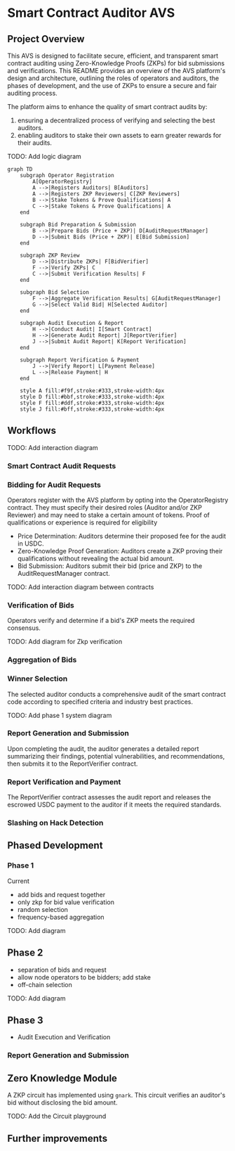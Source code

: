 # Smart Contract Auditor AVS

## Project Overview

This AVS is designed to facilitate secure, efficient, and transparent smart contract auditing using Zero-Knowledge Proofs (ZKPs) for bid submissions and verifications. This README provides an overview of the AVS platform's design and architecture, outlining the roles of operators and auditors, the phases of development, and the use of ZKPs to ensure a secure and fair auditing process.

The platform aims to enhance the quality of smart contract audits by:

1. ensuring a decentralized process of verifying and selecting the best auditors.
2. enabling auditors to stake their own assets to earn greater rewards for their audits.

TODO: Add logic diagram

```mermaid
graph TD
    subgraph Operator Registration
        A[OperatorRegistry]
        A -->|Registers Auditors| B[Auditors]
        A -->|Registers ZKP Reviewers| C[ZKP Reviewers]
        B -->|Stake Tokens & Prove Qualifications| A
        C -->|Stake Tokens & Prove Qualifications| A
    end

    subgraph Bid Preparation & Submission
        B -->|Prepare Bids (Price + ZKP)| D[AuditRequestManager]
        D -->|Submit Bids (Price + ZKP)| E[Bid Submission]
    end

    subgraph ZKP Review
        D -->|Distribute ZKPs| F[BidVerifier]
        F -->|Verify ZKPs| C
        C -->|Submit Verification Results| F
    end

    subgraph Bid Selection
        F -->|Aggregate Verification Results| G[AuditRequestManager]
        G -->|Select Valid Bid| H[Selected Auditor]
    end

    subgraph Audit Execution & Report
        H -->|Conduct Audit| I[Smart Contract]
        H -->|Generate Audit Report| J[ReportVerifier]
        J -->|Submit Audit Report| K[Report Verification]
    end

    subgraph Report Verification & Payment
        J -->|Verify Report| L[Payment Release]
        L -->|Release Payment| H
    end

    style A fill:#f9f,stroke:#333,stroke-width:4px
    style D fill:#bbf,stroke:#333,stroke-width:4px
    style F fill:#ddf,stroke:#333,stroke-width:4px
    style J fill:#bff,stroke:#333,stroke-width:4px
```

## Workflows

TODO: Add interaction diagram

### Smart Contract Audit Requests

### Bidding for Audit Requests

Operators register with the AVS platform by opting into the OperatorRegistry contract. They must specify their desired roles (Auditor and/or ZKP Reviewer) and may need to stake a certain amount of tokens. Proof of qualifications or experience is required for eligibility

- Price Determination: Auditors determine their proposed fee for the audit in USDC.
- Zero-Knowledge Proof Generation: Auditors create a ZKP proving their qualifications without revealing the actual bid amount.
- Bid Submission: Auditors submit their bid (price and ZKP) to the AuditRequestManager contract.

TODO: Add interaction diagram between contracts

### Verification of Bids

Operators verify and determine if a bid's ZKP meets the required consensus.

TODO: Add diagram for Zkp verification

### Aggregation of Bids

### Winner Selection

The selected auditor conducts a comprehensive audit of the smart contract code according to specified criteria and industry best practices.

TODO: Add phase 1 system diagram

### Report Generation and Submission

Upon completing the audit, the auditor generates a detailed report summarizing their findings, potential vulnerabilities, and recommendations, then submits it to the ReportVerifier contract.

### Report Verification and Payment

The ReportVerifier contract assesses the audit report and releases the escrowed USDC payment to the auditor if it meets the required standards.

### Slashing on Hack Detection

## Phased Development

### Phase 1

Current

- add bids and request together
- only zkp for bid value verification
- random selection
- frequency-based aggregation

TODO: Add diagram

## Phase 2

- separation of bids and request
- allow node operators to be bidders; add stake
- off-chain selection

TODO: Add diagram

## Phase 3

- Audit Execution and Verification

### Report Generation and Submission

## Zero Knowledge Module

A ZKP circuit has implemented using `gnark`. This circuit verifies an auditor's bid without disclosing the bid amount.

TODO: Add the Circuit playground

## Further improvements

